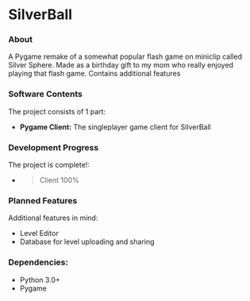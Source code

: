 # SilverBall

### About
A Pygame remake of a somewhat popular flash game on miniclip called Silver Sphere. Made as a birthday gift to my mom who really enjoyed playing that flash game. Contains additional features

### Software Contents
The project consists of 1 part:
- **Pygame Client:** The singleplayer game client for SilverBall

### Development Progress
The project is complete!: 
- > Client 100%

### Planned Features
Additional features in mind: 
- Level Editor
- Database for level uploading and sharing

### Dependencies:
- Python 3.0+
- Pygame
